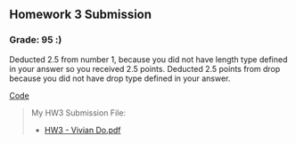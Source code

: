 ## Homework 3 Submission 

### Grade: 95 :) 

Deducted 2.5 from number 1, because you did not have length type defined in your answer so you received 2.5 points. 
Deducted 2.5 points from drop because you did not have drop type defined in your answer. 


[Code](https://github.com/odnaiviv/CSC-4330/tree/main/Homework%203/hw3) 


>My HW3 Submission File: 
>* [HW3 - Vivian Do.pdf](https://github.com/odnaiviv/CSC-4330/blob/main/Homework%203/HW3%20-%20Vivian%20Do.pdf)

